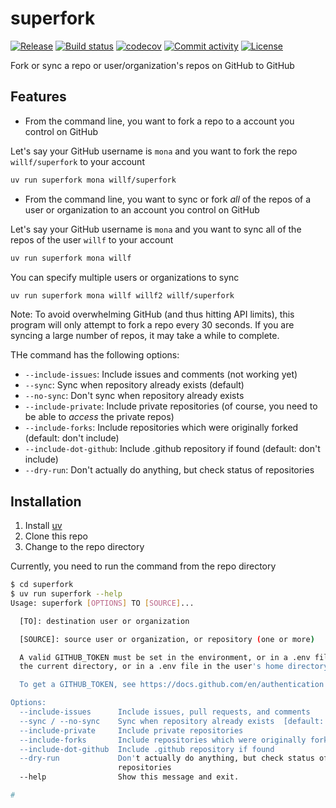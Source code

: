 # superfork

[![Release](https://img.shields.io/github/v/release/willf/superfork)](https://img.shields.io/github/v/release/willf/superfork)
[![Build status](https://img.shields.io/github/actions/workflow/status/willf/superfork/main.yml?branch=main)](https://github.com/willf/superfork/actions/workflows/main.yml?query=branch%3Amain)
[![codecov](https://codecov.io/gh/willf/superfork/branch/main/graph/badge.svg)](https://codecov.io/gh/willf/superfork)
[![Commit activity](https://img.shields.io/github/commit-activity/m/willf/superfork)](https://img.shields.io/github/commit-activity/m/willf/superfork)
[![License](https://img.shields.io/github/license/willf/superfork)](https://img.shields.io/github/license/willf/superfork)

Fork or sync a repo or user/organization's repos on GitHub to GitHub

## Features

- From the command line, you want to fork a repo to a account you control on GitHub

Let's say your GitHub username is `mona` and you want to fork the repo `willf/superfork` to your account

```bash
uv run superfork mona willf/superfork
```

- From the command line, you want to sync or fork _all_ of the repos of a user or organization to an account you control on GitHub

Let's say your GitHub username is `mona` and you want to sync all of the repos of the user `willf` to your account

```bash
uv run superfork mona willf
```

You can specify multiple users or organizations to sync

```bash
uv run superfork mona willf willf2 willf/superfork
```

Note: To avoid overwhelming GitHub (and thus hitting API limits), this program will only attempt to fork a repo every 30 seconds. If you are syncing a large number of repos, it may take a while to complete.

THe command has the following options:

- `--include-issues`: Include issues and comments (not working yet)
- `--sync`: Sync when repository already exists (default)
- `--no-sync`: Don't sync when repository already exists
- `--include-private`: Include private repositories (of course, you need to be able to _access_ the private repos)
- `--include-forks`: Include repositories which were originally forked (default: don't include)
- `--include-dot-github`: Include .github repository if found (default: don't include)
- `--dry-run`: Don't actually do anything, but check status of repositories

## Installation

1. Install [uv](https://github.com/astral-sh/uv)
2. Clone this repo
3. Change to the repo directory

Currently, you need to run the command from the repo directory

```bash
$ cd superfork
$ uv run superfork --help
Usage: superfork [OPTIONS] TO [SOURCE]...

  [TO]: destination user or organization

  [SOURCE]: source user or organization, or repository (one or more)

  A valid GITHUB_TOKEN must be set in the environment, or in a .env file in
  the current directory, or in a .env file in the user's home directory.

  To get a GITHUB_TOKEN, see https://docs.github.com/en/authentication

Options:
  --include-issues      Include issues, pull requests, and comments
  --sync / --no-sync    Sync when repository already exists  [default: sync]
  --include-private     Include private repositories
  --include-forks       Include repositories which were originally forked
  --include-dot-github  Include .github repository if found
  --dry-run             Don't actually do anything, but check status of
                        repositories
  --help                Show this message and exit.

#
```
